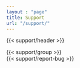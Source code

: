 ```yaml
---
layout : "page"
title: Support
url: "/support/"
---
```

{{< support/header >}}
<section class="row section-default">
  <div class="small-12 ">
    {{< support/group >}}
  </div>
</section>
{{< support/report-bug >}}